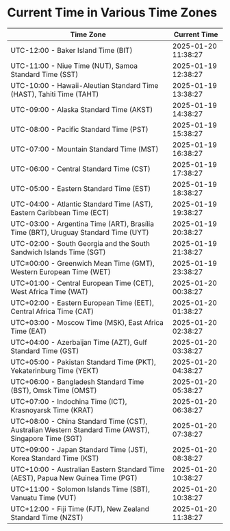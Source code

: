 # Current Time in Various Time Zones

| Time Zone | Current Time |
|-----------|--------------|
| UTC-12:00 - Baker Island Time (BIT) | 2025-01-20 11:38:27 |
| UTC-11:00 - Niue Time (NUT), Samoa Standard Time (SST) | 2025-01-19 12:38:27 |
| UTC-10:00 - Hawaii-Aleutian Standard Time (HAST), Tahiti Time (TAHT) | 2025-01-19 13:38:27 |
| UTC-09:00 - Alaska Standard Time (AKST) | 2025-01-19 14:38:27 |
| UTC-08:00 - Pacific Standard Time (PST) | 2025-01-19 15:38:27 |
| UTC-07:00 - Mountain Standard Time (MST) | 2025-01-19 16:38:27 |
| UTC-06:00 - Central Standard Time (CST) | 2025-01-19 17:38:27 |
| UTC-05:00 - Eastern Standard Time (EST) | 2025-01-19 18:38:27 |
| UTC-04:00 - Atlantic Standard Time (AST), Eastern Caribbean Time (ECT) | 2025-01-19 19:38:27 |
| UTC-03:00 - Argentina Time (ART), Brasília Time (BRT), Uruguay Standard Time (UYT) | 2025-01-19 20:38:27 |
| UTC-02:00 - South Georgia and the South Sandwich Islands Time (SGT) | 2025-01-19 21:38:27 |
| UTC±00:00 - Greenwich Mean Time (GMT), Western European Time (WET) | 2025-01-19 23:38:27 |
| UTC+01:00 - Central European Time (CET), West Africa Time (WAT) | 2025-01-20 00:38:27 |
| UTC+02:00 - Eastern European Time (EET), Central Africa Time (CAT) | 2025-01-20 01:38:27 |
| UTC+03:00 - Moscow Time (MSK), East Africa Time (EAT) | 2025-01-20 02:38:27 |
| UTC+04:00 - Azerbaijan Time (AZT), Gulf Standard Time (GST) | 2025-01-20 03:38:27 |
| UTC+05:00 - Pakistan Standard Time (PKT), Yekaterinburg Time (YEKT) | 2025-01-20 04:38:27 |
| UTC+06:00 - Bangladesh Standard Time (BST), Omsk Time (OMST) | 2025-01-20 05:38:27 |
| UTC+07:00 - Indochina Time (ICT), Krasnoyarsk Time (KRAT) | 2025-01-20 06:38:27 |
| UTC+08:00 - China Standard Time (CST), Australian Western Standard Time (AWST), Singapore Time (SGT) | 2025-01-20 07:38:27 |
| UTC+09:00 - Japan Standard Time (JST), Korea Standard Time (KST) | 2025-01-20 08:38:27 |
| UTC+10:00 - Australian Eastern Standard Time (AEST), Papua New Guinea Time (PGT) | 2025-01-20 10:38:27 |
| UTC+11:00 - Solomon Islands Time (SBT), Vanuatu Time (VUT) | 2025-01-20 10:38:27 |
| UTC+12:00 - Fiji Time (FJT), New Zealand Standard Time (NZST) | 2025-01-20 11:38:27 |
